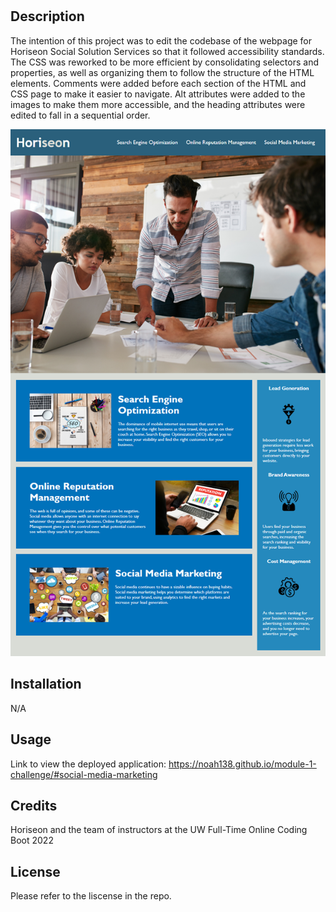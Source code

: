 
# <Module One Challenge>

## Description

The intention of this project was to edit the codebase of the webpage for Horiseon Social Solution Services so that it followed accessibility standards. The CSS was reworked to be more efficient by consolidating selectors and properties, as well as organizing them to follow the structure of the HTML elements. Comments were added before each section of the HTML and CSS page to make it easier to navigate. Alt attributes were added to the images to make them more accessible, and the heading attributes were edited to fall in a sequential order.

![The Horiseon webpage appearance](./assets/images/Horiseon%20appearance%20%2B%20functionality.png)

## Installation

N/A

## Usage

Link to view the deployed application: https://noah138.github.io/module-1-challenge/#social-media-marketing

## Credits

Horiseon and the team of instructors at the UW Full-Time Online Coding Boot 2022

## License

Please refer to the liscense in the repo.